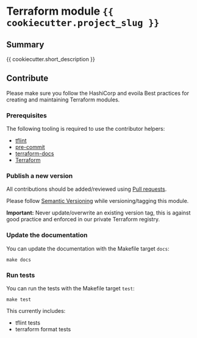 # Terraform module `{{ cookiecutter.project_slug }}`

## Summary

{{ cookiecutter.short_description }}

<!-- BEGIN_TF_DOCS -->
<!-- END_TF_DOCS -->

## Contribute

Please make sure you follow the HashiCorp and evoila Best practices for creating
and maintaining Terraform modules.

### Prerequisites

The following tooling is required to use the contributor helpers:

* [tflint](https://github.com/terraform-linters/tflint)
* [pre-commit](https://pre-commit.com/#install)
* [terraform-docs](https://github.com/terraform-docs/terraform-docs)
* [Terraform](https://www.terraform.io/downloads)

### Publish a new version

All contributions should be added/reviewed using
[Pull requests](https://docs.microsoft.com/en-us/azure/devops/repos/git/pull-requests?view=azure-devops&tabs=browser).

Please follow [Semantic Versioning](http://semver.org/) while versioning/tagging this module.

**Important:** Never update/overwrite an existing version tag, this is against good
practice and enforced in our private Terraform registry.

### Update the documentation

You can update the documentation with the Makefile target `docs`:

```shell
make docs
```

### Run tests

You can run the tests with the Makefile target `test`:

```shell
make test
```

This currently includes:

* tflint tests
* terraform format tests
